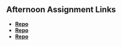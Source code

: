 ## Afternoon Assignment Links

* **[Repo](https://github.com/CamilleIvins/<ASSIGNMENT_REPO>)**
* **[Repo](https://github.com/CamilleIvins/<ASSIGNMENT_REPO>)**
* **[Repo](https://github.com/CamilleIvins/<ASSIGNMENT_REPO>)**
